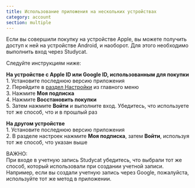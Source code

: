 ```yaml
---
title: Использование приложения на нескольких устройствах
category: account
section: multiple 
---
```

Если вы совершили покупку на устройстве Apple, вы можете получить доступ к ней на устройстве Android, и наоборот. Для этого необходимо выполнить вход через Studycat.


Следуйте инструкциям ниже:


  
**На устройстве с Apple ID или Google ID, использованным для покупки**  
1\. Установите последнюю версию приложения  
2\. Перейдите в [раздел Настройки](https://help.studycat.com/hc/en-us/articles/34518228622105) из главного меню   
3\. Нажмите **Моя подписка**  
4\. Нажмите **Восстановить покупки**  
5\. Затем нажмите **Войти** и выполните вход. Убедитесь, что используете тот же способ, что и в прошлый раз


  
**На другом устройстве**  
1\. Установите последнюю версию приложения  
2\. В разделе настроек нажмите **Моя подписка**, затем **Войти**, используя тот же способ, что указан выше  
  
ВАЖНО:  
При входе в учетную запись Studycat убедитесь, что выбрали тот же способ, который использовали при создании учетной записи. Например, если вы создали учетную запись через Google, пожалуйста, используйте тот же метод в приложении.